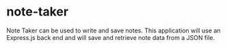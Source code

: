 # note-taker
Note Taker can be used to write and save notes. This application will use an Express.js back end and will save and retrieve note data from a JSON file.

